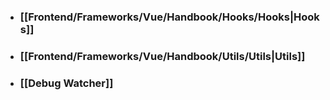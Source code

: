 - ### [[Frontend/Frameworks/Vue/Handbook/Hooks/Hooks|Hooks]]
- ### [[Frontend/Frameworks/Vue/Handbook/Utils/Utils|Utils]]
- ### [[Debug Watcher]]
